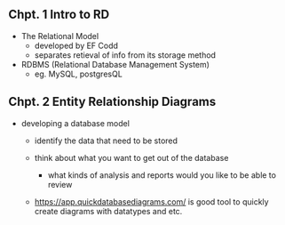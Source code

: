 ## Chpt. 1 Intro to RD
- The Relational Model
    - developed by EF Codd
    - separates retieval of info from its storage method
- RDBMS (Relational Database Management System)
    - eg. MySQL, postgresQL
## Chpt. 2 Entity Relationship Diagrams
- developing a database model
    - identify the data that need to be stored
    - think about what you want to get out of the database
        - what kinds of analysis and reports would you like to be able to review
    
    - https://app.quickdatabasediagrams.com/ is good tool to quickly create diagrams with datatypes and etc.
